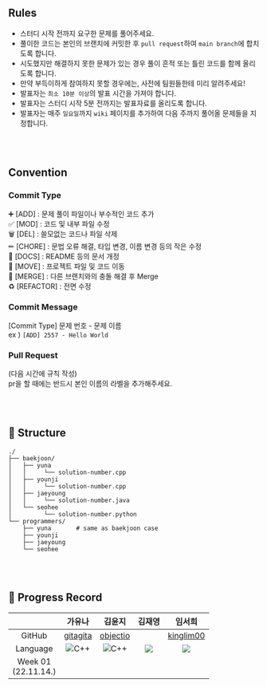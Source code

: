 ## Rules
- 스터디 시작 전까지 요구한 문제를 풀어주세요.
-	풀이한 코드는 본인의 브랜치에 커밋한 후 `pull request`하여 `main branch`에 합치도록 합니다.
-	시도했지만 해결하지 못한 문제가 있는 경우 풀이 흔적 또는 틀린 코드를 함께 올리도록 합니다.
- 만약 부득이하게 참여하지 못할 경우에는, 사전에 팀원들한테 미리 알려주세요!
-	발표자는 `최소 10분 이상`의 발표 시간을 가져야 합니다.
-	발표자는 스터디 시작 5분 전까지는 발표자료를 올리도록 합니다.
-	발표자는 매주 `일요일`까지 `wiki` 페이지를 추가하여 다음 주까지 풀어올 문제들을 지정합니다.

<br><br>

## Convention
### Commit Type
➕ [ADD] : 문제 풀이 파일이나 부수적인 코드 추가  <br>
✅ [MOD] : 코드 및 내부 파일 수정 <br>
🗑 [DEL] : 쓸모없는 코드나 파일 삭제 <br>
✏ [CHORE] : 문법 오류 해결, 타입 변경, 이름 변경 등의 작은 수정 <br>
📄 [DOCS] : README 등의 문서 개정 <br>
🚚 [MOVE] : 프로젝트 파일 및 코드 이동 <br>
🔀 [MERGE] : 다른 브랜치와의 충돌 해결 후 Merge <br>
♻ [REFACTOR] : 전면 수정 <br>



### Commit Message
[Commit Type] 문제 번호 - 문제 이름 <br>
ex ) `[ADD] 2557 - Hello World`



### Pull Request
(다음 시간에 규칙 작성) <br>
pr을 할 때에는 반드시 본인 이름의 라벨을 추가해주세요.

<br><br>

## 🚧 Structure
```
./
├── baekjoon/
│   ├── yuna   
│   │     └── solution-number.cpp
│   ├── younji
│   │     └── solution-number.cpp
│   ├── jaeyoung
│   │     └── solution-number.java
│   └── seohee
│         └── solution-number.python
└── programmers/  
    ├── yuna       # same as baekjoon case
    ├── younji
    ├── jaeyoung
    └── seohee

```
<br><br>

## 📍 Progress Record
|  | 가유나 | 김윤지 | 김재영 | 임서희 |
| :---: | :---: | :---: | :---: | :---: |
| GitHub | [gitagita](https://github.com/gitagita) | [objectio](https://github.com/objectio) | [](https://github.com/) | [kinglim00](https://github.com/kinglim00) | 
| Language | <img alt="C++" src ="https://img.shields.io/badge/C++-00599C.svg?&style=for-the-badge&logo=C%2B%2B&logoColor=white"/> | <img alt="C++" src ="https://img.shields.io/badge/C++-00599C.svg?&style=for-the-badge&logo=C%2B%2B&logoColor=white"/> | <img src="https://img.shields.io/badge/Java-007396?style=for-the-badge&logo=java&logoColor=white"> | <img src="https://img.shields.io/badge/Python-3776AB?style=for-the-badge&logo=python&logoColor=white">
| Week 01</br>(22.11.14.) |  |  |  |  |
